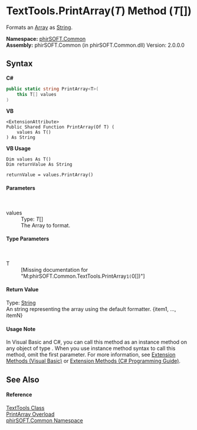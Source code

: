 # TextTools.PrintArray(*T*) Method (*T*[])
 

Formats an <a href="http://msdn2.microsoft.com/en-us/library/czz5hkty" target="_blank">Array</a> as <a href="http://msdn2.microsoft.com/en-us/library/s1wwdcbf" target="_blank">String</a>.

**Namespace:**&nbsp;<a href="e822f0a1-f524-76ce-c72d-9a62b8c4e673">phirSOFT.Common</a><br />**Assembly:**&nbsp;phirSOFT.Common (in phirSOFT.Common.dll) Version: 2.0.0.0

## Syntax

**C#**<br />
``` C#
public static string PrintArray<T>(
	this T[] values
)

```

**VB**<br />
``` VB
<ExtensionAttribute>
Public Shared Function PrintArray(Of T) ( 
	values As T()
) As String
```

**VB Usage**<br />
``` VB Usage
Dim values As T()
Dim returnValue As String

returnValue = values.PrintArray()
```


#### Parameters
&nbsp;<dl><dt>values</dt><dd>Type: *T*[]<br />The Array to format.</dd></dl>

#### Type Parameters
&nbsp;<dl><dt>T</dt><dd>\[Missing <typeparam name="T"/> documentation for "M:phirSOFT.Common.TextTools.PrintArray``1(``0[])"\]</dd></dl>

#### Return Value
Type: <a href="http://msdn2.microsoft.com/en-us/library/s1wwdcbf" target="_blank">String</a><br />An string representing the array using the default formatter. {item1, ..., itemN}

#### Usage Note
In Visual Basic and C#, you can call this method as an instance method on any object of type . When you use instance method syntax to call this method, omit the first parameter. For more information, see <a href="http://msdn.microsoft.com/en-us/library/bb384936.aspx">Extension Methods (Visual Basic)</a> or <a href="http://msdn.microsoft.com/en-us/library/bb383977.aspx">Extension Methods (C# Programming Guide)</a>.

## See Also


#### Reference
<a href="2e395fd1-d992-5ecb-0f70-e13af06aba17">TextTools Class</a><br /><a href="9a2d6c3b-a5ef-1ae9-662b-61f82f03d42e">PrintArray Overload</a><br /><a href="e822f0a1-f524-76ce-c72d-9a62b8c4e673">phirSOFT.Common Namespace</a><br />